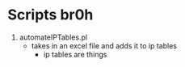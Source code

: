 # Scripts br0h  
1. automateIPTables.pl  
    * takes in an excel file and adds it to ip tables  
        - ip tables are things
